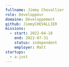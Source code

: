 ```yaml
---
fullname: Jimmy Chevallier
role: Développeur
domaine: Développement
github: JimmyCHEVALLIER
missions:
  - start: 2022-04-18
    end: 2022-07-31
    status: independent
    employer: Malt
startups:
  - a-just
---
```


